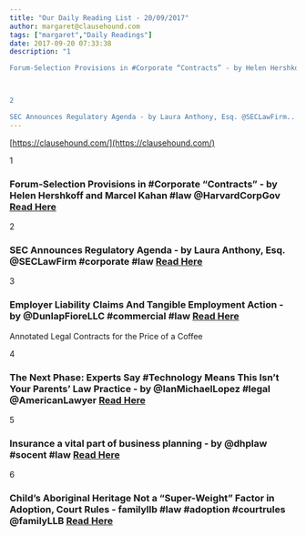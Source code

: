 ```yaml
---
title: "Our Daily Reading List - 20/09/2017"
author: margaret@clausehound.com
tags: ["margaret","Daily Readings"]
date: 2017-09-20 07:33:38
description: "1

Forum-Selection Provisions in #Corporate “Contracts” - by Helen Hershkoff and Marcel Kahan #law @HarvardCorpGov Read Here



2

SEC Announces Regulatory Agenda - by Laura Anthony, Esq. @SECLawFirm..."
---
```


[https://clausehound.com/](https://clausehound.com/)

1

### Forum-Selection Provisions in #Corporate “Contracts” - by Helen Hershkoff and Marcel Kahan #law @HarvardCorpGov [Read Here](https://goo.gl/SYVKsJ)

2

### SEC Announces Regulatory Agenda - by Laura Anthony, Esq. @SECLawFirm #corporate #law [Read Here](https://goo.gl/WKSqDU)

3

### Employer Liability Claims And Tangible Employment Action - by @DunlapFioreLLC #commercial #law [Read Here](https://goo.gl/x92qyD)

Annotated Legal Contracts
for the Price of a Coffee

4

### The Next Phase: Experts Say #Technology Means This Isn’t Your Parents’ Law Practice - by @IanMichaelLopez #legal @AmericanLawyer [Read Here](https://goo.gl/wHSohf)

5

### Insurance a vital part of business planning - by @dhplaw #socent #law [Read Here](https://goo.gl/763ikx)

6

### Child’s Aboriginal Heritage Not a “Super-Weight” Factor in Adoption, Court Rules - familyllb #law #adoption #courtrules @familyLLB [Read Here](http://familyllb.com/2017/09/14/childs-aboriginal-heritage-not-a-super-weight-factor-in-adoption-court-rules/)